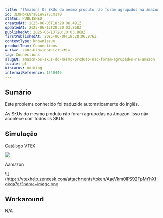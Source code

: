 ```yaml
---
title: "[Amazon] Os SKUs do mesmo produto não foram agrupados na Amazon."
id: 3LOHbxE8hsE1Wv2YSCm1YB
status: PUBLISHED
createdAt: 2025-06-06T18:28:06.491Z
updatedAt: 2025-06-13T20:20:03.868Z
publishedAt: 2025-06-13T20:20:03.868Z
firstPublishedAt: 2025-06-06T18:28:06.976Z
contentType: knownIssue
productTeam: Connections
author: 2mXZkbi0oi061KicTExNjo
tag: Connections
slugEN: amazon-os-skus-do-mesmo-produto-nao-foram-agrupados-na-amazon
locale: pt
kiStatus: Backlog
internalReference: 1240446
---
```


## Sumário

<div class="alert alert-info">
  <p>Este problema conhecido foi traduzido automaticamente do inglês.</p>
</div>


As SKUs do mesmo produto não foram agrupadas na Amazon.
Isso não acontece com todos os SKUs.

## Simulação



Catálogo VTEX

 ![](https://vtexhelp.zendesk.com/attachments/token/zW9gC27dV1ymA8U5xinRWKc3s/?name=image.png)

Aamazon

 ![](https://vtexhelp.zendesk.com/attachments/token/AaeVkm0lPS92TpMYhXfqkqa7g/?name=image.png

## Workaround


N/A





